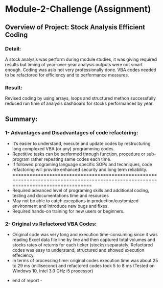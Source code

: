 
# Module-2-Challenge (Assignment)

## Overview of Project: Stock Analysis Efficient Coding
### Detail: 
A stock analysis was perform during module studies, it was giving required results but timing of year-over-year analysis outputs were not smart enough. Coding was aslo not very professionally done. VBA codes needed to be refactored for efficiency and to performance measures. 

### Result: 
Revised coding by using arrays, loops and structured methon successfully reduced run time of analysis dashboard for stocks performances by year. 

## Summary: 
### 1- Advantages and Disadvantages of code refactoring:
*	It’s easier to understand, execute and update codes by restructuring long complexed VBA (or any) programming codes.
*	Repetitive tasks can be performed through function, procedure or sub-program rather repeating same codes each time.
*	If followed programing language specific SOPs and techniques, code refactoring will provide enhanced security and long term reliability. 
==================================================================================================================================
*	Required advanced level of programing skills and additional coding, testing  and documentations time and resources
*	May not be able to catch exceptions in production/customized environment and introduce new bugs and fixes.
*	Required hands-on training for new users or beginners. 

### 2- Original vs Refactored VBA Codes:  
* Original code was very long and execution time-consuming since it was reading Excel data file line by line and then captured total volumes and stocks rates of returns for each ticker (stocks) separately. Refactored codes was easy to understand, structured and showed execution effeciency. 
* In terms of processing time: original codes execution time was about 25 to 29 ms (millisecond) and refactored codes took  5 to 8 ms  (Tested on Windows 10, Intel 3.0 GHz i5 processor)

- end of report - 
